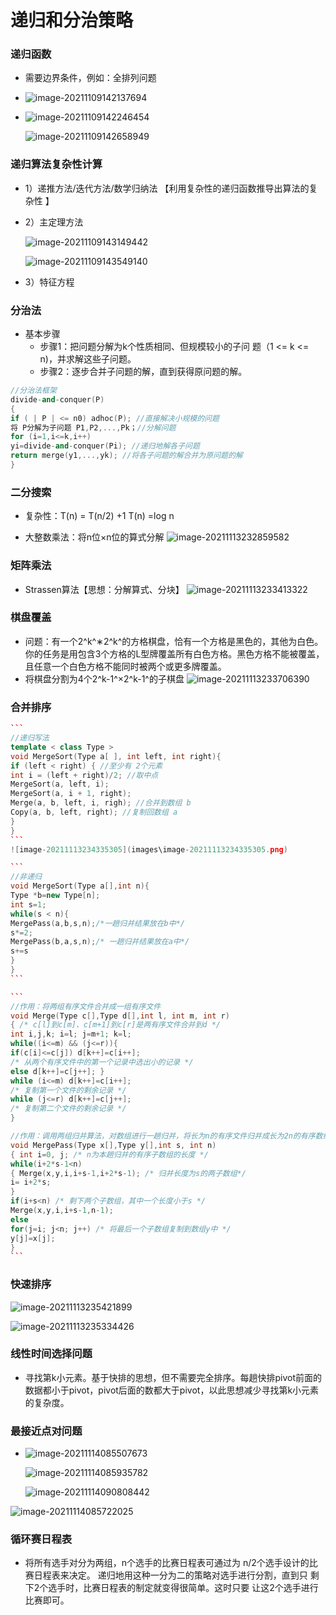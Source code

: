 # 递归和分治策略

### 递归函数

- 需要边界条件，例如：全排列问题
- ![image-20211109142137694](\images\image-20211109142137694.png)

- ![image-20211109142246454](\images\image-20211109142246454.png)

  ![image-20211109142658949](\images\image-20211109142658949.png)

### 递归算法复杂性计算

- 1）递推方法/迭代方法/数学归纳法      【利用复杂性的递归函数推导出算法的复杂性 】

- 2）主定理方法

  ![image-20211109143149442](\images\image-20211109143149442.png)

  ![image-20211109143549140](\images\image-20211109143549140.png)

- 3）特征方程

### 分治法

- 基本步骤
  - 步骤1：把问题分解为k个性质相同、但规模较小的子问 题（1 <= k <= n)，并求解这些子问题。
  - 步骤2：逐步合并子问题的解，直到获得原问题的解。

```c++
//分治法框架
divide-and-conquer(P)
{
if ( | P | <= n0) adhoc(P); //直接解决小规模的问题
将 P分解为子问题 P1,P2,...,Pk；//分解问题
for (i=1,i<=k,i++)
yi=divide-and-conquer(Pi); //递归地解各子问题
return merge(y1,...,yk); //将各子问题的解合并为原问题的解
}
```

### 二分搜索

- 复杂性：T(n) = T(n/2) +1
  T(n) =log n
  
- 大整数乘法：将n位×n位的算式分解
   ![image-20211113232859582](images\image-20211113232859582.png) 

### 矩阵乘法

   - Strassen算法【思想：分解算式、分块】
     ![image-20211113233413322](\images\image-20211113233413322.png)

### 棋盘覆盖

- 问题：有一个2^k^∗2^k^的方格棋盘，恰有一个方格是黑色的，其他为白色。你的任务是用包含3个方格的L型牌覆盖所有白色方格。黑色方格不能被覆盖，且任意一个白色方格不能同时被两个或更多牌覆盖。
- 将棋盘分割为4个2^k-1^×2^k-1^的子棋盘
    ![image-20211113233706390](images\image-20211113233706390.png)
### 合并排序

~~~c++
```
//递归写法
template < class Type >
void MergeSort(Type a[ ], int left, int right){
if (left < right) { //至少有 2个元素
int i = (left + right)/2; //取中点
MergeSort(a, left, i);
MergeSort(a, i + 1, right);
Merge(a, b, left, i, righ); //合并到数组 b
Copy(a, b, left, right); //复制回数组 a
}
} 
```
![image-20211113234335305](images\image-20211113234335305.png)

```
//非递归
void MergeSort(Type a[],int n){
Type *b=new Type[n];
int s=1;
while(s < n){
MergePass(a,b,s,n);/*一趟归并结果放在b中*/
s*=2;
MergePass(b,a,s,n);/* 一趟归并结果放在a中*/
s+=s
}
}
```

```
//作用：将两组有序文件合并成一组有序文件
void Merge(Type c[],Type d[],int l, int m, int r)
{ /* c[l]到c[m]、c[m+1]到c[r]是两有序文件合并到d */
int i,j,k; i=l; j=m+1; k=l;
while((i<=m) && (j<=r)){
if(c[i]<=c[j]) d[k++]=c[i++];
/* 从两个有序文件中的第一个记录中选出小的记录 */
else d[k++]=c[j++]; }
while (i<=m) d[k++]=c[i++];
/* 复制第一个文件的剩余记录 */
while (j<=r) d[k++]=c[j++];
/* 复制第二个文件的剩余记录 */
}

//作用：调用两组归并算法，对数组进行一趟归并，将长为n的有序文件归并成长为2n的有序数组。对x做一趟归并，结果放在y中
void MergePass(Type x[],Type y[],int s, int n)
{ int i=0, j; /* n为本趟归并的有序子数组的长度 */
while(i+2*s-1<n)
{ Merge(x,y,i,i+s-1,i+2*s-1); /* 归并长度为s的两子数组*/
i= i+2*s;
}
if(i+s<n) /* 剩下两个子数组，其中一个长度小于s */
Merge(x,y,i,i+s-1,n-1);
else
for(j=i; j<n; j++) /* 将最后一个子数组复制到数组y中 */
y[j]=x[j];
}
```
~~~

### 快速排序

![image-20211113235421899](images\image-20211113235421899.png)

![image-20211113235334426](\images\image-20211113235334426.png)

### 线性时间选择问题

- 寻找第k小元素。基于快排的思想，但不需要完全排序。每趟快排pivot前面的数据都小于pivot，pivot后面的数都大于pivot，以此思想减少寻找第k小元素的复杂度。

### 最接近点对问题

   - ![image-20211114085507673](images\image-20211114085507673.png)

     ![image-20211114085935782](images\image-20211114085935782.png)

     ![image-20211114090808442](images\image-20211114090808442.png)

![image-20211114085722025](images\image-20211114085722025.png)

### 循环赛日程表

- 将所有选手对分为两组，n个选手的比赛日程表可通过为 n/2个选手设计的比赛日程表来决定。 递归地用这种一分为二的策略对选手进行分割，直到只 剩下2个选手时，比赛日程表的制定就变得很简单。这时只要 让这2个选手进行比赛即可。

